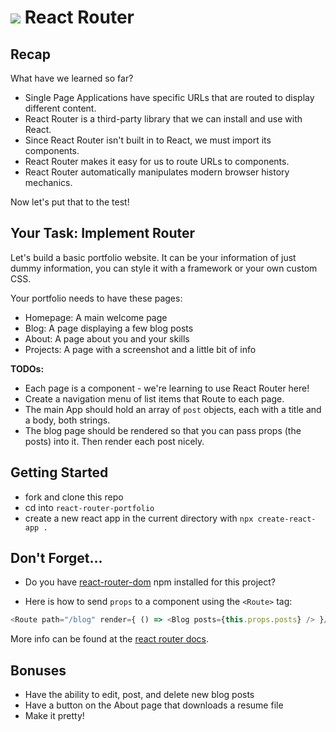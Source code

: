 # ![](https://ga-dash.s3.amazonaws.com/production/assets/logo-9f88ae6c9c3871690e33280fcf557f33.png) React Router 

## Recap

What have we learned so far?
* Single Page Applications have specific URLs that are routed to display different content.
* React Router is a third-party library that we can install and use with React.
* Since React Router isn't built in to React, we must import its components.
* React Router makes it easy for us to route URLs to components.
* React Router automatically manipulates modern browser history mechanics.

Now let's put that to the test!

## Your Task: Implement Router

Let's build a basic portfolio website. It can be your information of just dummy information, you can style it with a framework or your own custom CSS.

Your portfolio needs to have these pages:

- Homepage: A main welcome page
- Blog: A page displaying a few blog posts
- About: A page about you and your skills
- Projects: A page with a screenshot and a little bit of info

**TODOs:**

- Each page is a component - we're learning to use React Router here!
- Create a navigation menu of list items that Route to each page.
- The main App should hold an array of `post` objects, each with a title and a body, both strings.
- The blog page should be rendered so that you can pass props (the posts) into it. Then render each post nicely.

## Getting Started

* fork and clone this repo
* cd into `react-router-portfolio`
* create a new react app in the current directory with `npx create-react-app .`

## Don't Forget...

* Do you have [react-router-dom](https://www.npmjs.com/package/react-router-dom) npm installed for this project?

* Here is how to send `props` to a component using the `<Route>` tag:

```js
<Route path="/blog" render={ () => <Blog posts={this.props.posts} /> }/>
```

More info can be found at the [react router docs](https://reactrouter.com/web/guides/quick-start).

## Bonuses

- Have the ability to edit, post, and delete new blog posts
- Have a button on the About page that downloads a resume file
- Make it pretty!
